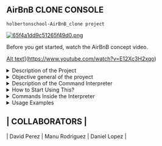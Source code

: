 ## AirBnB CLONE CONSOLE
`holbertonschool-AirBnB_clone project`

[![65f4a1dd9c51265f49d0.png](https://i.postimg.cc/RFYVF6GW/65f4a1dd9c51265f49d0.png)](https://postimg.cc/5YwMKthJ)

Before you get started, watch the AirBnB concept video.

[Alt text](https://img.youtube.com/vi/E12Xc3H2xqo/0.jpg)](https://www.youtube.com/watch?v=E12Xc3H2xqo)

<details><summary> Description of the Project </summary>

<p>

<h2>Description</h2>

This is the first part of the AirBnB Clone project for Holberton: The objective of this project is to implement a server, with a simple copy of the AirBnB web application to demonstrate the understanding and development of front-end and back-end technical skills.

</p>

</details>

<details><summary> Objective general of the proyect </summary>

<p>

<h2>Objective</h2>

Create a command line interpreter to manipulate data without a visual interface.

</p>

</details>

<details><summary> Description of the Command Interpreter </summary>

<p>

<h2>The Command Interpreter</h2>

Create a command line interpreter to manipulate data without a visual interface.

The first thing is to manipulate the storage system. This will give us an abstraction of our objects, how they are stored and how they are persisted, via JSON files, which means we don't have to look at how our objects are stored. This abstraction will also allow us to change the storage type easily without updating our entire database.

The console will be used to validate that this storage engine is working properly.

</p>

</details>

<details><summary> How to Start Using This? </summary>

<p>

To start using the interpreter, write one of these lines of code:

<h3>Interactive Mode</h3>

`User$ ./console.py`

<h3>Non-interactive Mode</h3>

` User$ "user command" | ./console.py`

</p>

</details>

<details><summary> Commands Inside the Interpreter </summary>

<p>

<h2>All the Commands You Can Use</h2>


- quit - Use it to exit the console, only in interactive mode
- create - Creates an instance - Needs: Class - Usage: create Class
- show - Prints the string representation of an instance - Needs: Class and id - Usage: show specific Class with ID
- destroy - Deletes an intance - Use: Class and id - Usage: destroy specific Class with ID
- all - Prints all string representation of all instance - Needs: Opcional (Class) - Usage: show all or all of a specific class
- update - Updates an instance - Use: Class, id, attribute and value for the attribute - Usage: update value attribute of specific Class with ID

</p>

</details>

<details><summary> Usage Examples </summary>

<p>

<h2>Examples</h2>

<details><summary> "Create" Examples </summary>

<p>

```
(hbnb) create BaseModel
60d4e689-a246-405b-9d42-88428f99a105
(hbnb) create BaseModel
09de3adc-993d-44c0-8a7a-f62c62e8e870
(hbnb) create User
9dc47629-ad61-442d-8865-c82aedfa0ee5
(hbnb) create Place
d7820d61-423c-44e3-aa7b-0018ca8c66a8
(hbnb) create aleatory
** class doesn't exist **
(hbnb) create
** class name missing **
```

</p>

</details>

<details><summary> "Show" Examples </summary>

<p>

```
(hbnb) show BaseModel 09de3adc-993d-44c0-8a7a-f62c62e8e870
[BaseModel] (09de3adc-993d-44c0-8a7a-f62c62e8e870) {'id': '09de3adc-993d-44c0-8a7a-f62c62e8e870', 'created_at': datetime.datetime(2022, 10, 28, 17, 14, 40, 440464), 'updated_at': datetime.datetime(2022, 10, 28, 17, 14, 40, 440474)}
(hbnb) show BaseModel 60d4e689-a246-405b-9d42-88428f99a105
[BaseModel] (60d4e689-a246-405b-9d42-88428f99a105) {'id': '60d4e689-a246-405b-9d42-88428f99a105', 'created_at': datetime.datetime(2022, 10, 28, 17, 13, 57, 826499), 'updated_at': datetime.datetime(2022, 10, 28, 17, 13, 57, 826512)}
(hbnb) show BaseModel aleatory
** no instance found **
(hbnb) show BaseModel 
** instance id missing **
(hbnb) show aleatory
** class doesn't exist **
(hbnb) show 
** class name missing **
```

</p>

</details>

<details><summary> "Destroy" Examples </summary>

<p>

```
(hbnb) destroy BaseModel 09de3adc-993d-44c0-8a7a-f62c62e8e870
(hbnb) show BaseModel 09de3adc-993d-44c0-8a7a-f62c62e8e870
** no instance found **
(hbnb) destroy BaseModel aleatory
** no instance found **
(hbnb) destroy BaseModel 
** instance id missing **
(hbnb) destroy aleatory
** class doesn't exist **
(hbnb) destroy 
** class name missing **
```

</p>

</details>

<details><summary> "All" Examples </summary>

<p>

```
(hbnb) all BaseModel
["[BaseModel] (60d4e689-a246-405b-9d42-88428f99a105) {'id': '60d4e689-a246-405b-9d42-88428f99a105', 'created_at': datetime.datetime(2022, 10, 28, 17, 13, 57, 826499), 'updated_at': datetime.datetime(2022, 10, 28, 17, 13, 57, 826512)}"]
(hbnb) all User
["[User] (9dc47629-ad61-442d-8865-c82aedfa0ee5) {'id': '9dc47629-ad61-442d-8865-c82aedfa0ee5', 'created_at': datetime.datetime(2022, 10, 28, 17, 14, 52, 306321), 'updated_at': datetime.datetime(2022, 10, 28, 17, 14, 52, 306330)}"]
(hbnb) all Place
["[Place] (d7820d61-423c-44e3-aa7b-0018ca8c66a8) {'id': 'd7820d61-423c-44e3-aa7b-0018ca8c66a8', 'created_at': datetime.datetime(2022, 10, 28, 17, 14, 59, 257449), 'updated_at': datetime.datetime(2022, 10, 28, 17, 14, 59, 257458)}"]
(hbnb) all aleatory
** class doesn't exist **
(hbnb) all
["[BaseModel] (60d4e689-a246-405b-9d42-88428f99a105) {'id': '60d4e689-a246-405b-9d42-88428f99a105', 'created_at': datetime.datetime(2022, 10, 28, 17, 13, 57, 826499), 'updated_at': datetime.datetime(2022, 10, 28, 17, 13, 57, 826512)}", "[User] (9dc47629-ad61-442d-8865-c82aedfa0ee5) {'id': '9dc47629-ad61-442d-8865-c82aedfa0ee5', 'created_at': datetime.datetime(2022, 10, 28, 17, 14, 52, 306321), 'updated_at': datetime.datetime(2022, 10, 28, 17, 14, 52, 306330)}", "[Place] (d7820d61-423c-44e3-aa7b-0018ca8c66a8) {'id': 'd7820d61-423c-44e3-aa7b-0018ca8c66a8', 'created_at': datetime.datetime(2022, 10, 28, 17, 14, 59, 257449), 'updated_at': datetime.datetime(2022, 10, 28, 17, 14, 59, 257458)}"]
```

</p>

</details>

<details><summary> "Update" Examples </summary>

<p>

```
(hbnb) show Place d7820d61-423c-44e3-aa7b-0018ca8c66a8
[Place] (d7820d61-423c-44e3-aa7b-0018ca8c66a8) {'id': 'd7820d61-423c-44e3-aa7b-0018ca8c66a8', 'created_at': datetime.datetime(2022, 10, 28, 17, 14, 59, 257449), 'updated_at': datetime.datetime(2022, 10, 28, 17, 14, 59, 257458)}
(hbnb) update Place d7820d61-423c-44e3-aa7b-0018ca8c66a8 number_rooms 3
(hbnb) show Place d7820d61-423c-44e3-aa7b-0018ca8c66a8
[Place] (d7820d61-423c-44e3-aa7b-0018ca8c66a8) {'id': 'd7820d61-423c-44e3-aa7b-0018ca8c66a8', 'created_at': datetime.datetime(2022, 10, 28, 17, 14, 59, 257449), 'updated_at': datetime.datetime(2022, 10, 28, 17, 14, 59, 257458), 'number_rooms': '3'}
(hbnb) update Place d7820d61-423c-44e3-aa7b-0018ca8c66a8 number_rooms 
** value missing **
(hbnb) update Place d7820d61-423c-44e3-aa7b-0018ca8c66a8
** attribute name missing **
(hbnb) update Place aleatory
** no instance found **
(hbnb) update Place 
** instance id missing **
(hbnb) update aleatory
** class doesn't exist **
(hbnb) update 
** class name missing **
```

</p>

</details>

<details><summary> "Quit" Examples </summary>

<p>

```
(hbnb) quit
User$ 
```

</p>

</details>

</p>

</details>

|                 COLLABORATORS                     |
-----------------------------------------------------
|  David Perez  |  Manu Rodriguez  |  Daniel Lopez  |
